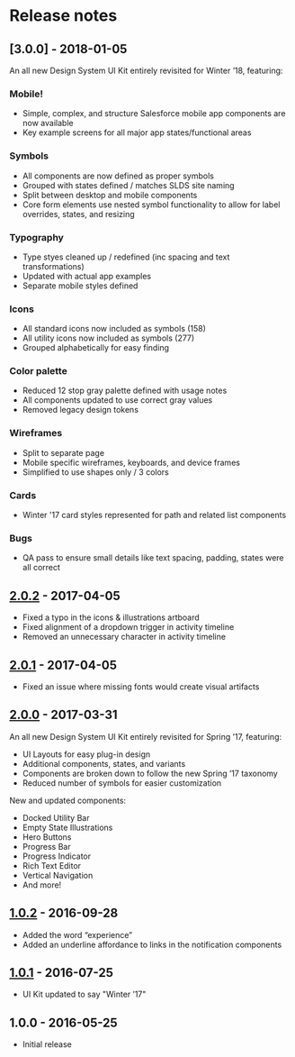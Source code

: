 # Release notes

<!-- Release notes authoring guidelines: http://keepachangelog.com/ -->

<!-- ## [Unreleased] -->

## [3.0.0] - 2018-01-05

An all new Design System UI Kit entirely revisited for Winter ’18, featuring:

### Mobile!
- Simple, complex, and structure Salesforce mobile app components are now available
- Key example screens for all major app states/functional areas
### Symbols
- All components are now defined as proper symbols
- Grouped with states defined / matches SLDS site naming
- Split between desktop and mobile components
- Core form elements use nested symbol functionality to allow for label overrides, states, and resizing

### Typography
- Type styes cleaned up / redefined (inc spacing and text transformations)
- Updated with actual app examples
- Separate mobile styles defined

### Icons
- All standard icons now included as symbols (158)
- All utility icons now included as symbols (277)
- Grouped alphabetically for easy finding

### Color palette
- Reduced 12 stop gray palette defined with usage notes
- All components updated to use correct gray values
- Removed legacy design tokens

### Wireframes
- Split to separate page
- Mobile specific wireframes, keyboards, and device frames
- Simplified to use shapes only / 3 colors

### Cards
- Winter '17 card styles represented for path and related list components

### Bugs
- QA pass to ensure small details like text spacing, padding, states were all correct


## [2.0.2] - 2017-04-05

- Fixed a typo in the icons & illustrations artboard
- Fixed alignment of a dropdown trigger in activity timeline
- Removed an unnecessary character in activity timeline

## [2.0.1] - 2017-04-05

- Fixed an issue where missing fonts would create visual artifacts

## [2.0.0] - 2017-03-31

An all new Design System UI Kit entirely revisited for Spring ’17, featuring:

- UI Layouts for easy plug-in design
- Additional components, states, and variants
- Components are broken down to follow the new Spring ’17 taxonomy
- Reduced number of symbols for easier customization

New and updated components:

- Docked Utility Bar
- Empty State Illustrations
- Hero Buttons
- Progress Bar
- Progress Indicator
- Rich Text Editor
- Vertical Navigation
- And more!

## [1.0.2] - 2016-09-28

- Added the word “experience”
- Added an underline affordance to links in the notification components

## [1.0.1] - 2016-07-25

- UI Kit updated to say "Winter ’17"

## 1.0.0 - 2016-05-25

- Initial release

[Unreleased]: https://github.com/salesforce-ux/design-system-ui-kit/compare/v2.0.2...HEAD
[2.0.2]: https://github.com/salesforce-ux/design-system-ui-kit/compare/v2.0.1...v2.0.2
[2.0.1]: https://github.com/salesforce-ux/design-system-ui-kit/compare/v2.0.0...v2.0.1
[2.0.0]: https://github.com/salesforce-ux/design-system-ui-kit/compare/v1.0.2...v2.0.0
[1.0.2]: https://github.com/salesforce-ux/design-system-ui-kit/compare/v1.0.1...v1.0.2
[1.0.1]: https://github.com/salesforce-ux/design-system-ui-kit/compare/v1.0.0...v1.0.1
